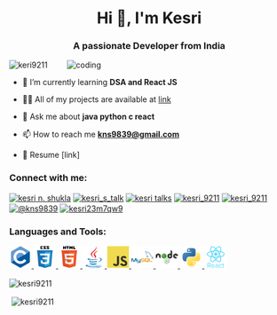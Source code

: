 
<h1 align="center">Hi 👋, I'm Kesri</h1>
<h3 align="center">A passionate Developer from India</h3>

<img align="right" alt="coding" width="400" src="https://repository-images.githubusercontent.com/462900780/0a10af70-6cbf-46df-9071-0ff586a3b1d6">
<p align="left"> <img src="https://media.tenor.com/CzdMW7wnLn8AAAAC/coding.gif" alt="keri9211" /> </p>


- 🌱 I’m currently learning **DSA and React JS**

- 👨‍💻 All of my projects are available at [link](link)

- 💬 Ask me about **java python c react**

- 📫 How to reach me **kns9839@gmail.com**

- 📄 Resume [link]

<h3 align="left">Connect with me:</h3>
<p align="left">
<a href="https://linkedin.com/in/kesri n. shukla" target="blank"><img align="center" src="https://raw.githubusercontent.com/rahuldkjain/github-profile-readme-generator/master/src/images/icons/Social/linked-in-alt.svg" alt="kesri n. shukla" height="30" width="40" /></a>
<a href="https://instagram.com/kesri_s_talk" target="blank"><img align="center" src="https://raw.githubusercontent.com/rahuldkjain/github-profile-readme-generator/master/src/images/icons/Social/instagram.svg" alt="kesri_s_talk" height="30" width="40" /></a>
<a href="https://www.youtube.com/c/kesri talks" target="blank"><img align="center" src="https://raw.githubusercontent.com/rahuldkjain/github-profile-readme-generator/master/src/images/icons/Social/youtube.svg" alt="kesri talks" height="30" width="40" /></a>
<a href="https://www.codechef.com/users/kesri_9211" target="blank"><img align="center" src="https://cdn.jsdelivr.net/npm/simple-icons@3.1.0/icons/codechef.svg" alt="kesri_9211" height="30" width="40" /></a>
<a href="https://www.leetcode.com/kesri_9211" target="blank"><img align="center" src="https://raw.githubusercontent.com/rahuldkjain/github-profile-readme-generator/master/src/images/icons/Social/leet-code.svg" alt="kesri_9211" height="30" width="40" /></a>
<a href="https://www.hackerrank.com/@kns9839" target="blank"><img align="center" src="https://raw.githubusercontent.com/rahuldkjain/github-profile-readme-generator/master/src/images/icons/Social/hackerrank.svg" alt="@kns9839" height="30" width="40" /></a>
<a href="https://auth.geeksforgeeks.org/user/kesri23m7qw9" target="blank"><img align="center" src="https://raw.githubusercontent.com/rahuldkjain/github-profile-readme-generator/master/src/images/icons/Social/geeks-for-geeks.svg" alt="kesri23m7qw9" height="30" width="40" /></a>
</p>

<h3 align="left">Languages and Tools:</h3>
<p align="left"> <a href="https://www.cprogramming.com/" target="_blank" rel="noreferrer"> <img src="https://raw.githubusercontent.com/devicons/devicon/master/icons/c/c-original.svg" alt="c" width="40" height="40"/> </a> <a href="https://www.w3schools.com/css/" target="_blank" rel="noreferrer"> <img src="https://raw.githubusercontent.com/devicons/devicon/master/icons/css3/css3-original-wordmark.svg" alt="css3" width="40" height="40"/> </a> <a href="https://www.w3.org/html/" target="_blank" rel="noreferrer"> <img src="https://raw.githubusercontent.com/devicons/devicon/master/icons/html5/html5-original-wordmark.svg" alt="html5" width="40" height="40"/> </a> <a href="https://www.java.com" target="_blank" rel="noreferrer"> <img src="https://raw.githubusercontent.com/devicons/devicon/master/icons/java/java-original.svg" alt="java" width="40" height="40"/> </a> <a href="https://developer.mozilla.org/en-US/docs/Web/JavaScript" target="_blank" rel="noreferrer"> <img src="https://raw.githubusercontent.com/devicons/devicon/master/icons/javascript/javascript-original.svg" alt="javascript" width="40" height="40"/> </a> <a href="https://www.mysql.com/" target="_blank" rel="noreferrer"> <img src="https://raw.githubusercontent.com/devicons/devicon/master/icons/mysql/mysql-original-wordmark.svg" alt="mysql" width="40" height="40"/> </a> <a href="https://nodejs.org" target="_blank" rel="noreferrer"> <img src="https://raw.githubusercontent.com/devicons/devicon/master/icons/nodejs/nodejs-original-wordmark.svg" alt="nodejs" width="40" height="40"/> </a> <a href="https://www.python.org" target="_blank" rel="noreferrer"> <img src="https://raw.githubusercontent.com/devicons/devicon/master/icons/python/python-original.svg" alt="python" width="40" height="40"/> </a> <a href="https://reactjs.org/" target="_blank" rel="noreferrer"> <img src="https://raw.githubusercontent.com/devicons/devicon/master/icons/react/react-original-wordmark.svg" alt="react" width="40" height="40"/> </a> </p>

<p><img align="center" padding="2rem" src="https://github-readme-stats.vercel.app/api/top-langs?username=kesri9211&show_icons=true&locale=en&layout=compact" alt="kesri9211" /></p>

<p>&nbsp;<img align="center" src="https://github-readme-stats.vercel.app/api?username=kesri9211&show_icons=true&locale=en" alt="kesri9211" /></p>

